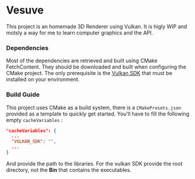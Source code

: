 # Vesuve
This project is an homemade 3D Renderer using Vulkan.
It is higly WIP and motsly a way for me to learn computer graphics and the API.

### Dependencies
Most of the dependencies are retrieved and built using CMake FetchContent. They should be downloaded and built when configuring the CMake project.
The only prerequisite is the [Vulkan SDK](https://vulkan.lunarg.com/) that must be installed on your environment.

### Build Guide
This project uses CMake as a build system, there is a `CMakePresets.json` provided as a template to quickly get started.
You'll have to fill the following empty `cacheVariables` :
```json
"cacheVariables": {
  ...
  "VULKAN_SDK": "",
  ...
}
```
And provide the path to the libraries.
For the vulkan SDK provide the root directory, not the **Bin** that contains the executables.